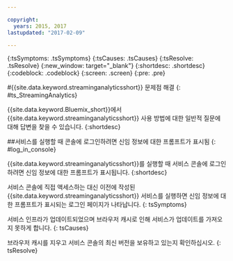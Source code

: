 ```yaml
---

copyright:
  years: 2015, 2017
lastupdated: "2017-02-09"

---
```


<!-- Attribute definitions --> 
{:tsSymptoms: .tsSymptoms} 
{:tsCauses: .tsCauses} 
{:tsResolve: .tsResolve} 
{:new_window: target="_blank"}
{:shortdesc: .shortdesc}
{:codeblock: .codeblock}
{:screen: .screen}
{:pre: .pre}

#{{site.data.keyword.streaminganalyticsshort}} 문제점 해결 
{: #ts_StreamingAnalytics}

{{site.data.keyword.Bluemix_short}}에서 {{site.data.keyword.streaminganalyticsshort}} 사용 방법에 대한 일반적 질문에 대해 답변을 찾을 수 있습니다.
{:shortdesc}

##서비스를 실행할 때 콘솔에 로그인하려면 신임 정보에 대한 프롬프트가 표시됨
{: #log_in_console}

{{site.data.keyword.streaminganalyticsshort}}를 실행할 때 서비스 콘솔에 로그인하려면 신임 정보에 대한 프롬프트가 표시됩니다.
{:shortdesc}

서비스 콘솔에 직접 액세스하는 대신 이전에 작성된 {{site.data.keyword.streaminganalyticsshort}} 서비스를 실행하면 신임 정보에 대한 프롬프트가 표시되는 로그인 페이지가 나타납니다.
{: tsSymptoms}

서비스 인프라가 업데이트되었으며 브라우저 캐시로 인해 서비스가 업데이트를 가져오지 못하게 합니다.
{: tsCauses}

브라우저 캐시를 지우고 서비스 콘솔의 최신 버전을 보유하고 있는지 확인하십시오.
{: tsResolve}

